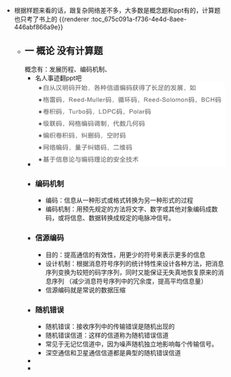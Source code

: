 - 根据样题来看的话，跟复杂网络差不多，大多数是概念题和ppt有的，计算题也只考了书上的
  {{renderer :toc_675c091a-f736-4e4d-8aee-446abf866a9e}}
	- ## 一 概论 没有计算题
	  概念有：发展历程、编码机制、
		- 名人事迹翻ppt吧
		- ![image.png](../assets/image_1734085134993_0.png)
		- ### 编码机制
			- 编码：信息从一种形式或格式转换为另一种形式的过程
			- 编码机制：用预先规定的方法将文字、数字或其他对象编码成数码，或将信息、数据转换成规定的电脉冲信号。
		- ### 信源编码
			- 目的：提高通信的有效性，用更少的符号来表示更多的信息
			- 设计机制：根据消息符号序列的统计特性来设计各种方法，把消息序列变换为较短的码字序列，同时又能保证无失真地恢复原来的消息序列
			  （减少消息符号序列中的冗余度，提高平均信息量）
			- 信源编码就是常说的数据压缩
		- ### 随机错误
			- 随机错误：接收序列中的传输错误是随机出现的
			- 随机错误信道：这样的信道称为随机错误信道
			- 常见于无记忆信道中，因为噪声随机独立地影响每个传输信号。
			- 深空通信和卫星通信信道都是典型的随机错误信道
		-
		-